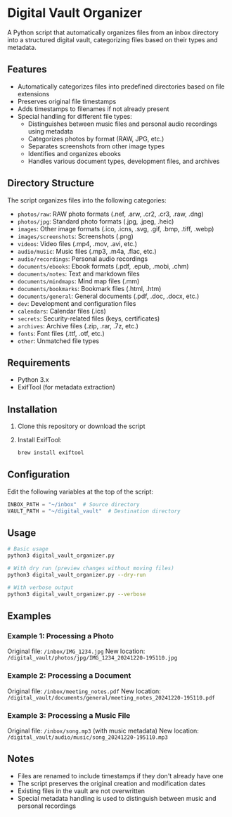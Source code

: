 # Digital Vault Organizer

A Python script that automatically organizes files from an inbox directory into a structured digital vault, categorizing files based on their types and metadata.

## Features

- Automatically categorizes files into predefined directories based on file extensions
- Preserves original file timestamps
- Adds timestamps to filenames if not already present
- Special handling for different file types:
  - Distinguishes between music files and personal audio recordings using metadata
  - Categorizes photos by format (RAW, JPG, etc.)
  - Separates screenshots from other image types
  - Identifies and organizes ebooks
  - Handles various document types, development files, and archives

## Directory Structure

The script organizes files into the following categories:

- `photos/raw`: RAW photo formats (.nef, .arw, .cr2, .cr3, .raw, .dng)
- `photos/jpg`: Standard photo formats (.jpg, .jpeg, .heic)
- `images`: Other image formats (.ico, .icns, .svg, .gif, .bmp, .tiff, .webp)
- `images/screenshots`: Screenshots (.png)
- `videos`: Video files (.mp4, .mov, .avi, etc.)
- `audio/music`: Music files (.mp3, .m4a, .flac, etc.)
- `audio/recordings`: Personal audio recordings
- `documents/ebooks`: Ebook formats (.pdf, .epub, .mobi, .chm)
- `documents/notes`: Text and markdown files
- `documents/mindmaps`: Mind map files (.mm)
- `documents/bookmarks`: Bookmark files (.html, .htm)
- `documents/general`: General documents (.pdf, .doc, .docx, etc.)
- `dev`: Development and configuration files
- `calendars`: Calendar files (.ics)
- `secrets`: Security-related files (keys, certificates)
- `archives`: Archive files (.zip, .rar, .7z, etc.)
- `fonts`: Font files (.ttf, .otf, etc.)
- `other`: Unmatched file types

## Requirements

- Python 3.x
- ExifTool (for metadata extraction)

## Installation

1. Clone this repository or download the script
2. Install ExifTool:

   ```bash
   brew install exiftool
   ```

## Configuration

Edit the following variables at the top of the script:

```python
INBOX_PATH = "~/inbox"  # Source directory
VAULT_PATH = "~/digital_vault"  # Destination directory
```

## Usage

```bash
# Basic usage
python3 digital_vault_organizer.py

# With dry run (preview changes without moving files)
python3 digital_vault_organizer.py --dry-run

# With verbose output
python3 digital_vault_organizer.py --verbose
```

## Examples

### Example 1: Processing a Photo

Original file: `/inbox/IMG_1234.jpg`
New location: `/digital_vault/photos/jpg/IMG_1234_20241220-195110.jpg`

### Example 2: Processing a Document

Original file: `/inbox/meeting_notes.pdf`
New location: `/digital_vault/documents/general/meeting_notes_20241220-195110.pdf`

### Example 3: Processing a Music File

Original file: `/inbox/song.mp3` (with music metadata)
New location: `/digital_vault/audio/music/song_20241220-195110.mp3`

## Notes

- Files are renamed to include timestamps if they don't already have one
- The script preserves the original creation and modification dates
- Existing files in the vault are not overwritten
- Special metadata handling is used to distinguish between music and personal recordings
